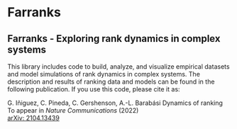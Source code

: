 # Farranks

## Farranks - Exploring rank dynamics in complex systems

This library includes code to build, analyze, and visualize empirical datasets and model simulations of rank dynamics in complex systems. The description and results of ranking data and models can be found in the following publication. If you use this code, please cite it as:

G. Iñiguez, C. Pineda, C. Gershenson, A.-L. Barabási
Dynamics of ranking
To appear in *Nature Communications* (2022)  
[arXiv: 2104.13439](https://arxiv.org/abs/2104.13439)
